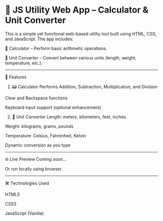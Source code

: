 <h1>🧮 JS Utility Web App – Calculator & Unit Converter</h1>
This is a simple yet functional web-based utility tool built using HTML, CSS, and JavaScript. The app includes:

🔢 Calculator – Perform basic arithmetic operations.

🔁 Unit Converter – Convert between various units (length, weight, temperature, etc.).

---
📌 Features
1. 📟 Calculator
Performs Addition, Subtraction, Multiplication, and Division

Clear and Backspace functions

Keyboard input support (optional enhancement)

2. 🔄 Unit Converter
Length: meters, kilometers, feet, inches

Weight: kilograms, grams, pounds

Temperature: Celsius, Fahrenheit, Kelvin

Dynamic conversion as you type

---

🌐 Live Preview
Coming soon...

Or run locally using browser.

---

🛠️ Technologies Used

HTML5

CSS3

JavaScript (Vanilla)

